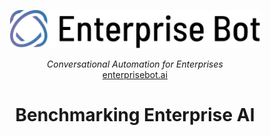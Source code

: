 <p align="center">
  <a href="https://enterprisebot.ai/">
    <img alt="Enterprise Bot" title="Enterprise Bot" src="./logo.svg" width="400" style="color: black">
  </a>
</p>


<p align="center">
  <i>Conversational Automation for Enterprises</i><br/> 
  <a href="https://enterprisebot.ai">enterprisebot.ai</a>
</p>

<h1 align="center">
Benchmarking Enterprise AI
</h1>

<br/>
